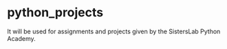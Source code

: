 # python_projects

It will be used for assignments and projects given by the SistersLab Python Academy.
